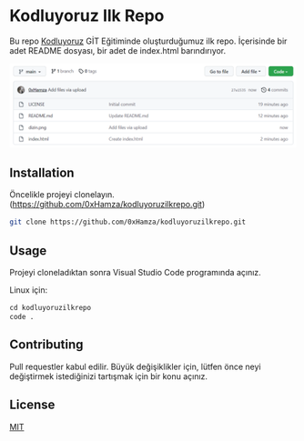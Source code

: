 # Kodluyoruz Ilk Repo

Bu repo [Kodluyoruz](https://www.kodluyoruz.org) GİT Eğitiminde oluşturduğumuz ilk repo. İçerisinde bir adet README dosyası, bir adet de index.html barındırıyor.

![github](/dizin.png)

## Installation

Öncelikle projeyi clonelayın. (https://github.com/0xHamza/kodluyoruzilkrepo.git)

```bash
git clone https://github.com/0xHamza/kodluyoruzilkrepo.git
```

## Usage

Projeyi cloneladıktan sonra Visual Studio Code programında açınız.

Linux için:
```linux
cd kodluyoruzilkrepo
code .
```

## Contributing
Pull requestler kabul edilir. Büyük değişiklikler için, lütfen önce neyi değiştirmek istediğinizi tartışmak için bir konu açınız.


## License
[MIT](https://choosealicense.com/licenses/mit/)
